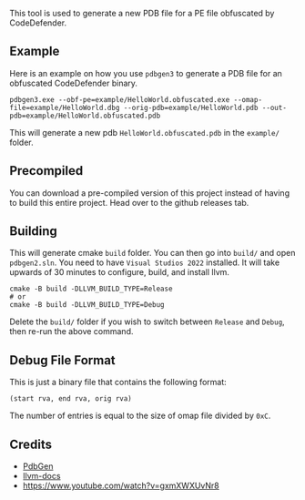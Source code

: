 This tool is used to generate a new PDB file for a PE file obfuscated by CodeDefender.

## Example

Here is an example on how you use `pdbgen3` to generate a PDB file for an obfuscated CodeDefender binary.

```
pdbgen3.exe --obf-pe=example/HelloWorld.obfuscated.exe --omap-file=example/HelloWorld.dbg --orig-pdb=example/HelloWorld.pdb --out-pdb=example/HelloWorld.obfuscated.pdb
```

This will generate a new pdb `HelloWorld.obfuscated.pdb` in the `example/` folder.

## Precompiled

You can download a pre-compiled version of this project instead of having to build this entire project. Head over to the github releases tab.

## Building

This will generate cmake `build` folder. You can then go into `build/` and open `pdbgen2.sln`. You need to have `Visual Studios 2022` installed. It will take upwards of 30 minutes to configure, build, and install llvm.

```
cmake -B build -DLLVM_BUILD_TYPE=Release
# or
cmake -B build -DLLVM_BUILD_TYPE=Debug
```

Delete the `build/` folder if you wish to switch between `Release` and `Debug`, then re-run the above command.

## Debug File Format

This is just a binary file that contains the following format:

```
(start rva, end rva, orig rva)
```

The number of entries is equal to the size of omap file divided by `0xC`.

## Credits

- [PdbGen](https://github.com/gix/PdbGen)
- [llvm-docs](https://llvm.org/docs/PDB/index.html)
- https://www.youtube.com/watch?v=gxmXWXUvNr8